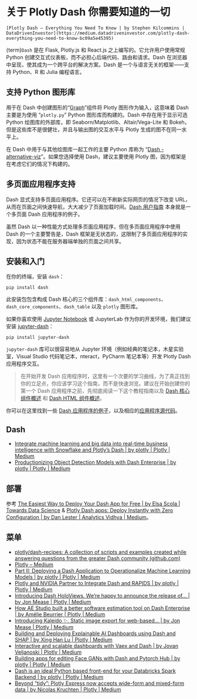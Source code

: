 # 关于 Plotly Dash 你需要知道的一切

```{describe} 参考
[Plotly Dash — Everything You Need To Know | by Stephen Kilcommins | DataDrivenInvestor](https://medium.datadriveninvestor.com/plotly-dash-everything-you-need-to-know-bc09a5e45395)
```

{term}`Dash` 是在 Flask, Plotly.js 和 React.js 之上编写的。它允许用户使用常规 Python 创建交互式仪表板，而不必担心后端代码、路由和请求。Dash 在浏览器中呈现，使其成为一个跨平台的解决方案。Dash 是一个与语言无关的框架——支持 Python、R 和 Julia 编程语言。

## 支持 Python 图形库

用于在 Dash 中创建图形的“[Graph](https://dash.plotly.com/dash-core-components/graph)”组件将 Plotly 图形作为输入，这意味着 Dash 主要是为使用 “`plotly.py`” Python 图形库而构建的。Dash 中存在用于显示可选 Python 绘图库的外部库，即 Seaborn/Matplotlib、Altair/Vega-Lite 和 Bokeh，但是这些库不是很健壮，并且与输出图的交互水平与 Plotly 生成的图不在同一水平上。

在 Dash 中用于与其他绘图库一起工作的主要 Python 库称为 “[Dash -alternative-viz](https://github.com/plotly/dash-alternative-viz)”。如果您选择使用 Dash，建议主要使用 Plotly 图，因为框架是在考虑它们的情况下构建的。

## 多页面应用程序支持

Dash 显式支持多页面应用程序。它还可以在不刷新实际网页的情况下改变 URL，从而在页面之间快速导航，大大减少了页面加载时间。[Dash 用户指南](https://dash.plotly.com/introduction) 本身就是一个多页面 Dash 应用程序的例子。

虽然 Dash 以一种性能方式处理多页面应用程序，但在多页面应用程序中使用 Dash 的一个主要警告是，Dash 框架是无状态的，这限制了多页面应用程序的实现，因为状态不能在服务器端单独的页面之间共享。

## 安装和入门

在你的终端，安装 `dash`：

```shell
pip install dash
```

此安装包包含构成 Dash 核心的三个组件库：`dash_html_components`、`dash_core_components`、`dash_table` 以及 `plotly` 图形库。

如果你喜欢使用  [Jupyter Notebook](https://plotly.com/dash/workspaces/?tab=jupyter-notebooks) 或 JupyterLab 作为你的开发环境，我们建议安装 [jupyter-dash](https://github.com/plotly/jupyter-dash)：

```shell
pip install jupyter-dash
```

`jupyter-dash` 库可以很容易地从 Jupyter 环境（例如经典的笔记本，木星实验室，Visual Studio 代码笔记本，nteract，PyCharm 笔记本等）开发 Plotly Dash 应用程序交互。

> 在开始开发 Dash 应用程序时，这里有一个次要的学习曲线，为了真正找到你的立足点，你应该学习这个指南，而不是快速浏览。建议在开始创建你的第一个 Dash 应用程序之前，先彻底阅读一下这个教程指南以及 [Dash 核心组件概述](https://dash.plotly.com/dash-core-components) 和 [Dash HTML 组件概述](https://dash.plotly.com/dash-html-components)。

你可以在这里找到一些 [Dash 应用程序的例子](https://dash-gallery.plotly.host/Portal/)，以及相应的[应用程序源代码](https://github.com/plotly/dash-sample-apps/)。

## Dash

- [Integrate machine learning and big data into real-time business intelligence with Snowflake and Plotly’s Dash | by plotly | Plotly | Medium](https://medium.com/plotly/integrate-machine-learning-and-big-data-into-real-time-business-intelligence-with-snowflake-and-c972b5ea274e)
- [Productionizing Object Detection Models with Dash Enterprise | by plotly | Plotly | Medium](https://medium.com/plotly/productionizing-object-detection-models-with-dash-enterprise-dba1c9402c2f)

## 部署

参考 [The Easiest Way to Deploy Your Dash App for Free | by Elsa Scola | Towards Data Science](https://towardsdatascience.com/the-easiest-way-to-deploy-your-dash-app-for-free-f92c575bb69e) & [Plotly Dash apps: Deploy Instantly with Zero Configuration | by Dan Lester | Analytics Vidhya | Medium](https://medium.com/analytics-vidhya/plotly-dash-apps-deploy-instantly-with-zero-configuration-fe1e5730763d)。

## 菜单

- [plotly/dash-recipes: A collection of scripts and examples created while answering questions from the greater Dash community (github.com)](https://github.com/plotly/dash-recipes)
- [Plotly – Medium](https://medium.com/plotly)
- [Part II: Deploying a Dash Application to Operationalize Machine Learning Models | by plotly | Plotly | Medium](https://medium.com/plotly/part-ii-deploying-a-dash-application-to-operationalize-machine-learning-models-643eab4e2905)
- [Plotly and NVIDIA Partner to Integrate Dash and RAPIDS | by plotly | Plotly | Medium](https://medium.com/plotly/plotly-and-nvidia-partner-to-integrate-dash-and-rapids-8a8c53cd7daf)
- [Introducing Dash HoloViews. We’re happy to announce the release of… | by Jon Mease | Plotly | Medium](https://medium.com/plotly/introducing-dash-holoviews-6a05c088ebe5)
- [How AE Studio built a better software estimation tool on Dash Enterprise | by Amélie Beurrier | Plotly | Medium](https://medium.com/plotly/how-ae-studio-built-a-better-software-estimation-tool-on-dash-enterprise-a89f3f9644de)
- [Introducing Kaleido ✨. Static image export for web-based… | by Jon Mease | Plotly | Medium](https://medium.com/plotly/introducing-kaleido-b03c4b7b1d81)
- [Building and Deploying Explainable AI Dashboards using Dash and SHAP | by Xing Han Lu | Plotly | Medium](https://medium.com/plotly/building-and-deploying-explainable-ai-dashboards-using-dash-and-shap-8e0a0a45beb6)
- [Interactive and scalable dashboards with Vaex and Dash | by Jovan Veljanoski | Plotly | Medium](https://medium.com/plotly/interactive-and-scalable-dashboards-with-vaex-and-dash-9b104b2dc9f0)
- [Building apps for editing Face GANs with Dash and Pytorch Hub | by plotly | Plotly | Medium](https://medium.com/plotly/building-apps-for-editing-face-gans-with-dash-and-pytorch-hub-1e7026c0bc9a)
- [Dash is an ideal Python based front-end for your Databricks Spark Backend | by plotly | Plotly | Medium](https://medium.com/plotly/dash-is-an-ideal-front-end-for-your-databricks-spark-backend-212ee3cae6cc)
- [Beyond “tidy”: Plotly Express now accepts wide-form and mixed-form data | by Nicolas Kruchten | Plotly | Medium](https://medium.com/plotly/beyond-tidy-plotly-express-now-accepts-wide-form-and-mixed-form-data-bdc3e054f891)
